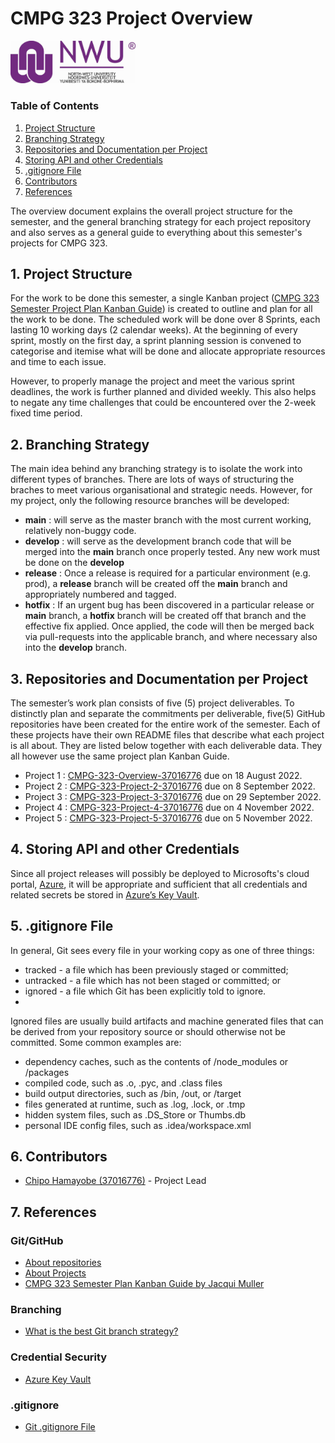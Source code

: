 # CMPG 323 Project Overview
<img src="https://github.com/ChiefMonk/CMPG-323-Overview-37016776/blob/main/nwu_logo.jpg" width="200px" style="text-align:center;float:center;" />

### Table of Contents
1. [Project Structure](#structure) 
2. [Branching Strategy](#branch)
3. [Repositories and Documentation per Project](#repos)
4. [Storing API and other Credentials](#credentials)
5. [.gitignore File](#ignore)
6. [Contributors](#cont)
7. [References](#refs)

The overview document explains the overall project structure for the semester, and the general branching strategy for each project repository and also serves as a general guide to everything about this semester's projects for CMPG 323.

<a name="structure"></a>
## 1. Project Structure
For the work to be done this semester, a single Kanban project (<a href="https://github.com/users/ChiefMonk/projects/5">CMPG 323 Semester Project Plan Kanban Guide</a>) is created to outline and plan for all the work to be done. The scheduled work will be done over 8 Sprints, each lasting 10 working days (2 calendar weeks). At the beginning of every sprint, mostly on the first day, a sprint planning session is convened to categorise and itemise what will be done and allocate appropriate resources and time to each issue. 

However, to properly manage the project and meet the various sprint deadlines, the work is further planned and divided weekly. This also helps to negate any time challenges that could be encountered over the 2-week fixed time period.
 
<a name="branch"></a>
## 2. Branching Strategy
The main idea behind any branching strategy is to isolate the work into different types of branches. There are lots of ways of structuring the braches to meet various organisational and strategic needs. However, for my project, only the following resource branches will be developed:
* <strong>main</strong> : will serve as the master branch with the most current working, relatively non-buggy code.
* <strong>develop</strong> : will serve as the development branch code that will be merged into the <strong>main</strong> branch once properly tested. Any new work must be done on the <strong>develop</strong> 
* <strong>release</strong> : Once a release is required for a particular environment (e.g. prod), a <strong>release</strong> branch will be created off the <strong>main</strong> branch and appropriately numbered and tagged.
* <strong>hotfix</strong> : If an urgent bug has been discovered in a particular release or <strong>main</strong> branch, a <strong>hotfix</strong> branch will be created off that branch and the effective fix applied. Once applied, the code will then be merged back via pull-requests into the applicable branch, and where necessary also into the <strong>develop</strong> branch.

<a name="repos"></a>
## 3. Repositories and Documentation per Project
The semester’s work plan consists of five (5) project deliverables. To distinctly plan and separate the commitments per deliverable, five(5) GitHub repositories have been created for the entire work of the semester. Each of these projects have their own README files that describe what each project is all about. They are listed below together with each deliverable data. They all however use the same project plan Kanban Guide.
* Project 1 : [CMPG-323-Overview-37016776](https://github.com/ChiefMonk/CMPG-323-Overview-37016776) due on 18 August 2022.
* Project 2 : [CMPG-323-Project-2-37016776](https://github.com/ChiefMonk/CMPG-323-Project-2-37016776) due on 8 September 2022.
* Project 3 : [CMPG-323-Project-3-37016776](https://github.com/ChiefMonk/CMPG-323-Project-3-37016776) due on 29 September 2022.
* Project 4 : [CMPG-323-Project-4-37016776](https://github.com/ChiefMonk/CMPG-323-Project-4-37016776) due on 4 November 2022.
* Project 5 : [CMPG-323-Project-5-37016776](https://github.com/ChiefMonk/CMPG-323-Project-5-37016776) due on 5 November 2022.

<a name="credentials"></a>
## 4. Storing API and other Credentials
Since all project releases will possibly be deployed to Microsofts's cloud portal, [Azure](https://azure.microsoft.com/en-us/), it will be appropriate and sufficient that all credentials and related secrets be stored in [Azure’s Key Vault](https://azure.microsoft.com/en-us/services/key-vault/). 

<a name="ignore"></a>
## 5. .gitignore File
In general, Git sees every file in your working copy as one of three things:
* tracked - a file which has been previously staged or committed;
* untracked - a file which has not been staged or committed; or
* ignored - a file which Git has been explicitly told to ignore.
* 
Ignored files are usually build artifacts and machine generated files that can be derived from your repository source or should otherwise not be committed. Some common examples are:
* dependency caches, such as the contents of /node_modules or /packages
* compiled code, such as .o, .pyc, and .class files
* build output directories, such as /bin, /out, or /target
* files generated at runtime, such as .log, .lock, or .tmp
* hidden system files, such as .DS_Store or Thumbs.db
* personal IDE config files, such as .idea/workspace.xml

<a name="cont"></a>
## 6. Contributors
* [Chipo Hamayobe (37016776)](https://github.com/ChiefMonk) - Project Lead

<a name="refs"></a>
## 7. References
### Git/GitHub
* [About repositories](https://docs.github.com/en/repositories/creating-and-managing-repositories/about-repositories)
* [About Projects](https://docs.github.com/en/issues/planning-and-tracking-with-projects/learning-about-projects/about-projects)
* [CMPG 323 Semester Plan Kanban Guide by Jacqui Muller](https://github.com/users/JacquiM/projects/16)
### Branching
* [What is the best Git branch strategy?](https://www.gitkraken.com/learn/git/best-practices/git-branch-strategy)
### Credential Security
* [Azure Key Vault](https://azure.microsoft.com/en-us/services/key-vault/)
### .gitignore
* [Git .gitignore File](https://www.atlassian.com/git/tutorials/saving-changes/gitignore)




